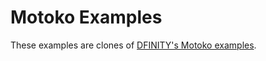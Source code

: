 # Motoko Examples

These examples are clones of [DFINITY's Motoko examples](https://github.com/dfinity/examples/tree/master/motoko).
